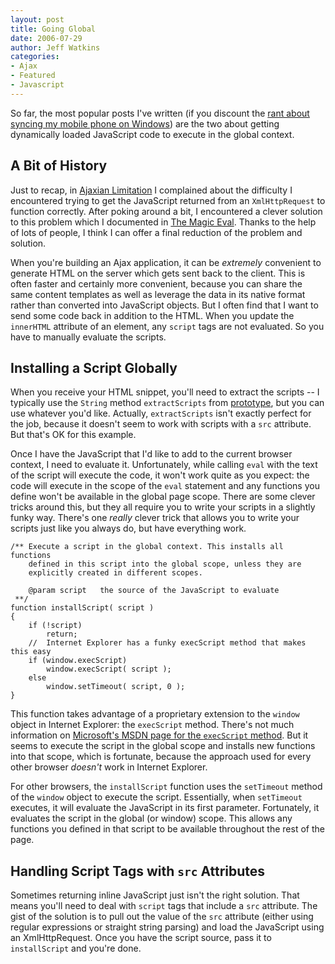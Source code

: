 ```yaml
---
layout: post
title: Going Global
date: 2006-07-29
author: Jeff Watkins
categories:
- Ajax
- Featured
- Javascript
---
```


So far, the most popular posts I've written (if you discount the [rant about syncing my mobile phone on Windows](http://nerd.newburyportion.com/2005/12/searing-pain)) are the two about getting dynamically loaded JavaScript code to execute in the global context.


<!--more-->

## A Bit of History ##
Just to recap, in [Ajaxian Limitation](http://nerd.newburyportion.com/2005/08/ajaxian-limitation) I complained about the difficulty I encountered trying to get the JavaScript returned from an `XmlHttpRequest` to function correctly. After poking around a bit, I encountered a clever solution to this problem which I documented in [The Magic Eval](http://nerd.newburyportion.com/2005/09/the-magic-eval). Thanks to the help of lots of people, I think I can offer a final reduction of the problem and solution.

When you're building an Ajax application, it can be _extremely_ convenient to generate HTML on the server which gets sent back to the client. This is often faster and certainly more convenient, because you can share the same content templates as well as leverage the data in its native format rather than converted into JavaScript objects. But I often find that I want to send some code back in addition to the HTML. When you update the `innerHTML` attribute of an element, any `script` tags are not evaluated. So you have to manually evaluate the scripts.

## Installing a Script Globally ##
When you receive your HTML snippet, you'll need to extract the scripts -- I typically use the `String` method `extractScripts` from [prototype](http://prototype.conio.net/), but you can use whatever you'd like. Actually, `extractScripts` isn't exactly perfect for the job, because it doesn't seem to work with scripts with a `src` attribute. But that's OK for this example.

Once I have the JavaScript that I'd like to add to the current browser context, I need to evaluate it. Unfortunately, while calling `eval` with the text of the script will execute the code, it won't work quite as you expect: the code will execute in the scope of the `eval` statement and any functions you define won't be available in the global page scope. There are some clever tricks around this, but they all require you to write your scripts in a slightly funky way. There's one _really_ clever trick that allows you to write your scripts just like you always do, but have everything work.

    /** Execute a script in the global context. This installs all functions
        defined in this script into the global scope, unless they are
        explicitly created in different scopes.
        
        @param script   the source of the JavaScript to evaluate
     **/    
    function installScript( script )
    {
        if (!script)
            return;
        //  Internet Explorer has a funky execScript method that makes this easy
        if (window.execScript)
            window.execScript( script );
        else
            window.setTimeout( script, 0 );
    }
    
This function takes advantage of a proprietary extension to the `window` object in Internet Explorer: the `execScript` method. There's not much information on [Microsoft's MSDN page for the `execScript` method](http://msdn.microsoft.com/library/default.asp?url=/workshop/author/dhtml/reference/objects.asp). But it seems to execute the script in the global scope and installs new functions into that scope, which is fortunate, because the approach used for every other browser _doesn't_ work in Internet Explorer.

For other browsers, the `installScript` function uses the `setTimeout` method of the `window` object to execute the script. Essentially, when `setTimeout` executes, it will evaluate the JavaScript in its first parameter. Fortunately, it evaluates the script in the global (or window) scope. This allows any functions you defined in that script to be available throughout the rest of the page.

## Handling Script Tags with `src` Attributes ##
Sometimes returning inline JavaScript just isn't the right solution. That means you'll need to deal with `script` tags that include a `src` attribute. The gist of the solution is to pull out the value of the `src` attribute (either using regular expressions or straight string parsing) and load the JavaScript using an XmlHttpRequest. Once you have the script source, pass it to `installScript` and you're done.